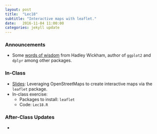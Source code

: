 ```yaml
---
layout: post
title:  "Lec18"
subtitle: "Interactive maps with leaflet."
date:   2016-11-04 11:00:00
categories: jekyll update
---
```




### Announcements

* Some <a href = "https://twitter.com/hadleywickham/status/589068687669243905?lang=en" target = "_blank">words of wisdom</a> from Hadley Wickham, author of `ggplot2` and `dplyr` among other packages.




### In-Class

* <a href = "http://htmlpreview.github.io/?https://raw.githubusercontent.com/2016-09-Middlebury-Data-Science/Topics/master/Lec18%20Leaflet%20Package/Lec18.html"
target = "_blank">Slides</a>: Leveraging OpenStreetMaps to create interactive maps via the `leaflet` package.
* In-class exercise:
    + Packages to install: `leaflet`
    + Code: `Lec18.R`





### After-Class Updates

* 
